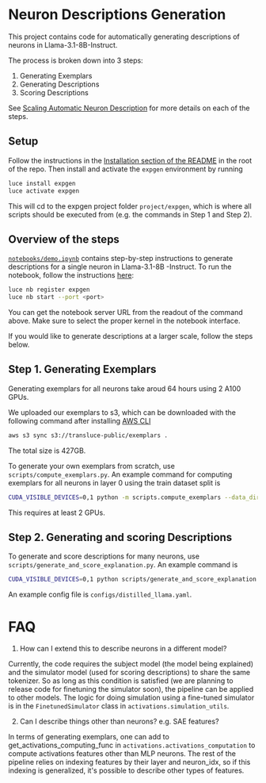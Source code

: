 # Neuron Descriptions Generation
This project contains code for automatically generating descriptions of neurons in Llama-3.1-8B-Instruct.

The process is broken down into 3 steps:

1. Generating Exemplars
2. Generating Descriptions
3. Scoring Descriptions

See [Scaling Automatic Neuron Description](https://transluce.org/neuron-descriptions) for more details on each of the steps.

## Setup

Follow the instructions in the [Installation section of the README](../../README.md#installation) in the root of the repo. Then install and activate the `expgen` environment by running
```bash
luce install expgen
luce activate expgen
```
This will cd to the expgen project folder `project/expgen`, which is where all scripts should be executed from (e.g. the commands in Step 1 and Step 2).

## Overview of the steps
[`notebooks/demo.ipynb`](notebooks/demo.ipynb) contains step-by-step instructions to generate descriptions for a single neuron in Llama-3.1-8B -Instruct.
To run the notebook, follow the instructions [here](../../README.md#using-jupyter-notebooks):
```bash
luce nb register expgen
luce nb start --port <port>
```
You can get the notebook server URL from the readout of the command above. Make sure to select the proper kernel in the notebook interface.


If you would like to generate descriptions at a larger scale, follow the steps below.

## Step 1. Generating Exemplars
Generating exemplars for all neurons take aroud 64 hours using 2 A100 GPUs.

We uploaded our exemplars to s3, which can be downloaded with the following command after installing [AWS CLI](https://docs.aws.amazon.com/cli/latest/userguide/getting-started-install.html)
```bash
aws s3 sync s3://transluce-public/exemplars .
```
The total size is 427GB.

To generate your own exemplars from scratch, use `scripts/compute_exemplars.py`. An example command for computing exemplars for all neurons in layer 0 using the train dataset split is
```bash
CUDA_VISIBLE_DEVICES=0,1 python -m scripts.compute_exemplars --data_dir <data_dir> --hf_datasets fineweb lmsys --num_seqs 1_000_000 --seq_len 95 --k 100 --batch_size 512 --sampling_ratios 0.5 0.5 --layer_indices 0 --split train
```
This requires at least 2 GPUs.

## Step 2. Generating and scoring Descriptions

To generate and score descriptions for many neurons, use `scripts/generate_and_score_explanation.py`. An example command is
```bash
CUDA_VISIBLE_DEVICES=0,1 python scripts/generate_and_score_explanation.py --config_path <path_to_config> --neurons_file <path_to_file>
```
An example config file is `configs/distilled_llama.yaml`.

# FAQ
1. How can I extend this to describe neurons in a different model?

Currently, the code requires the subject model (the model being explained) and the simulator model (used for scoring descriptions) to share the same tokenizer. So as long as this condition is satisfied (we are planning to release code for finetuning the simulator soon), the pipeline can be applied to other models.
The logic for doing simulation using a fine-tuned simulator is in the `FinetunedSimulator` class in `activations.simulation_utils`.

2. Can I describe things other than neurons? e.g. SAE features?

In terms of generating exemplars, one can add to get_activations_computing_func in `activations.activations_computation` to compute activations features other than MLP neurons.
The rest of the pipeline relies on indexing features by their layer and neuron_idx, so if this indexing is generalized, it's possible to describe other types of features.
